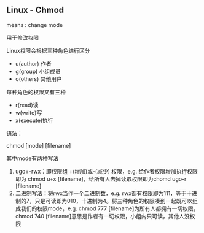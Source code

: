 ## Linux -  Chmod

means : change mode 

用于修改权限

Linux权限会根据三种角色进行区分

- u(author)  作者
- g(group)   小组成员
- o(others)  其他用户

每种角色的权限又有三种

- r(read)读
- w(write)写
- x(execute)执行

语法：

chmod [mode] [filename]

其中mode有两种写法

1. ugo+-rwx：即权限组 +(增加)或-(减少) 权限，e.g. 给作者权限增加执行权限即为 chmod u+x [filename]，给所有人去掉读取权限即为chomd ugo-r [filename]
2. 二进制写法：将rwx当作一个二进制数，e.g. rwx都有权限即为111，等于十进制的7，只是可读即为010，十进制为4。将三种角色的权限凑到一起既可以组成我们的权限mode，e.g. chmod  777 [filename]为所有人都拥有一切权限，chmod  740 [filename]意思是作者有一切权限，小组内只可读，其他人没权限